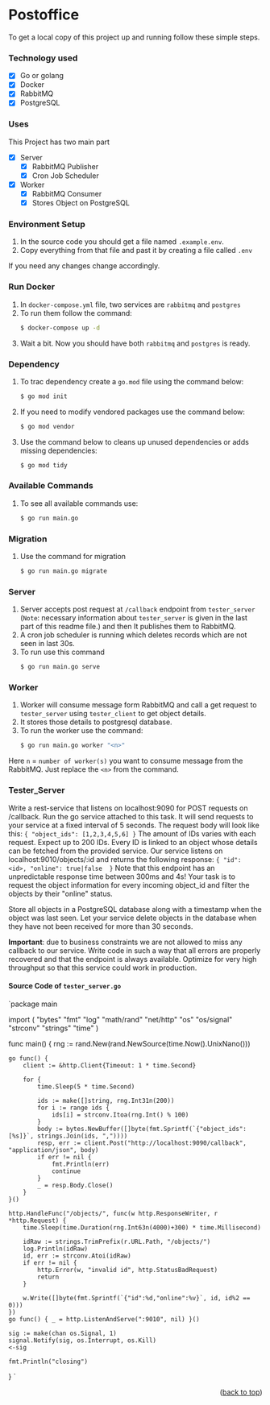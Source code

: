 # Postoffice

<!-- GETTING STARTED -->
To get a local copy of this project up and running follow these simple steps.


### Technology used
- [X] Go or golang
- [X] Docker
- [X] RabbitMQ
- [X] PostgreSQL

### Uses
This Project has two main part
- [x] Server
    - [x] RabbitMQ Publisher
    - [x] Cron Job Scheduler
- [x] Worker
    - [x] RabbitMQ Consumer
    - [x] Stores Object on PostgreSQL

### Environment Setup
1. In the source code you should get a file named `.example.env`.
2. Copy everything from that file and past it by creating a file called `.env`

If you need any changes change accordingly.

### Run Docker
1. In `docker-compose.yml` file, two services are `rabbitmq` and `postgres`
2. To run them follow the command:
   ```sh
   $ docker-compose up -d
   ```
3. Wait a bit. Now you should have both `rabbitmq` and `postgres` is ready.

### Dependency
1. To trac dependency create a `go.mod` file using the command below:
   ```sh
   $ go mod init 
   ```
2. If you need to modify vendored packages use the command below:
   ```sh
   $ go mod vendor 
   ```
3. Use the command below to cleans up unused dependencies or adds missing dependencies:
   ```sh
   $ go mod tidy 
   ```
### Available Commands
1. To see all available commands use:
   ```sh
   $ go run main.go
   ```

### Migration
1. Use the command for migration
   ```sh
   $ go run main.go migrate
   ```

### Server
1. Server accepts post request at `/callback` endpoint from `tester_server` (`Note`: necessary information about `tester_server` is given in the last part of this readme file.) and then It publishes them to RabbitMQ.
2. A cron job scheduler is running which deletes records which are not seen in last 30s.
3. To run use this command
   ```sh
   $ go run main.go serve 
   ```
### Worker
1. Worker will consume message form RabbitMQ and call a get request to `tester_server` using `tester_client` to get object details.
2. It stores those details to postgresql database.
3. To run the worker use the command:
   ```sh
   $ go run main.go worker "<n>"
   ```
Here `n` = `number of worker(s)` you want to consume message from the RabbitMQ. Just replace the `<n>` from the command.


### Tester_Server

Write a rest-service that listens on localhost:9090 for POST requests on /callback. Run the go service attached to this task. It will send requests to your service
at a fixed interval of 5 seconds. The request body will look like this:
`{
    "object_ids": [1,2,3,4,5,6]
}`
The amount of IDs varies with each request. Expect up to 200 IDs.
Every ID is linked to an object whose details can be fetched from the provided service. Our service listens on localhost:9010/objects/:id and returns the following response:
`{
    "id": <id>,
    "online": true|false 
}`
Note that this endpoint has an unpredictable response time between 300ms and 4s!
Your task is to request the object information for every incoming object_id and filter the objects by their "online" status.

Store all objects in a PostgreSQL database along with a timestamp when the object was last seen.
Let your service delete objects in the database when they have not been received for more than 30 seconds.

**Important**: due to business constraints we are not allowed to miss any callback to our service. Write code in such a way that all errors are properly recovered
and that the endpoint is always available. Optimize for very high throughput
so that this service could work in production.


#### Source Code of `tester_server.go`

`package main

import (
    "bytes"
    "fmt"
    "log"
    "math/rand"
    "net/http"
    "os"
    "os/signal"
    "strconv"
    "strings"
    "time"
)

func main() {
    rng := rand.New(rand.NewSource(time.Now().UnixNano()))

	go func() {
		client := &http.Client{Timeout: 1 * time.Second}

		for {
			time.Sleep(5 * time.Second)

			ids := make([]string, rng.Int31n(200))
			for i := range ids {
				ids[i] = strconv.Itoa(rng.Int() % 100)
			}
			body := bytes.NewBuffer([]byte(fmt.Sprintf(`{"object_ids":[%s]}`, strings.Join(ids, ","))))
			resp, err := client.Post("http://localhost:9090/callback", "application/json", body)
			if err != nil {
				fmt.Println(err)
				continue
			}
			_ = resp.Body.Close()
		}
	}()

	http.HandleFunc("/objects/", func(w http.ResponseWriter, r *http.Request) {
		time.Sleep(time.Duration(rng.Int63n(4000)+300) * time.Millisecond)

		idRaw := strings.TrimPrefix(r.URL.Path, "/objects/")
		log.Println(idRaw)
		id, err := strconv.Atoi(idRaw)
		if err != nil {
			http.Error(w, "invalid id", http.StatusBadRequest)
			return
		}

		w.Write([]byte(fmt.Sprintf(`{"id":%d,"online":%v}`, id, id%2 == 0)))
	})
	go func() { _ = http.ListenAndServe(":9010", nil) }()

	sig := make(chan os.Signal, 1)
	signal.Notify(sig, os.Interrupt, os.Kill)
	<-sig

	fmt.Println("closing")
}
`

<p align="right">(<a href="#top">back to top</a>)</p>